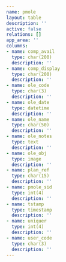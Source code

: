 ```yaml
---
name: pmole
layout: table
description: ''
active: false
relations: []
app_area: ''
columns:
- name: comp_avail
  type: char(200)
  description: ''
- name: comp_display
  type: char(200)
  description: ''
- name: ole_code
  type: char(3)
  description: ''
- name: ole_date
  type: datetime
  description: ''
- name: ole_name
  type: char(50)
  description: ''
- name: ole_notes
  type: text
  description: ''
- name: ole_obj
  type: image
  description: ''
- name: plan_ref
  type: char(15)
  description: ''
- name: pmole_sid
  type: int(4)
  description: ''
- name: tstamp
  type: timestamp
  description: ''
- name: uniquer
  type: int(4)
  description: ''
- name: user_code
  type: char(3)
  description: ''
---
```


